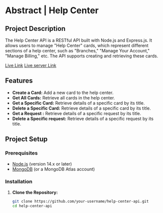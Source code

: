 # Abstract | Help Center

## Project Description
The Help Center API is a RESTful API built with Node.js and Express.js. It allows users to manage "Help Center" cards, which represent different sections of a help center, such as "Branches," "Manage Your Account," "Manage Billing," etc. The API supports creating and retrieving these cards.

[Live Link](https://abstract-help.web.app/)
[Live server Link](https://abstractserver.vercel.app/)
## Features
- **Create a Card:** Add a new card to the help center.
- **Get All Cards:** Retrieve all cards in the help center.
- **Get a Specific Card:** Retrieve details of a specific card by its title.
- **Delete a Specific Card:** Retrieve details of a specific card by its title.
- **Get a Request :** Retrieve details of a specific request by its title.
- **Delete a Specific request:** Retrieve details of a specific request by its title.

## Project Setup

### Prerequisites
- [Node.js](https://nodejs.org/) (version 14.x or later)
- [MongoDB](https://www.mongodb.com/) (or a MongoDB Atlas account)

### Installation
1. **Clone the Repository:**
   ```bash
   git clone https://github.com/your-username/help-center-api.git
   cd help-center-api
